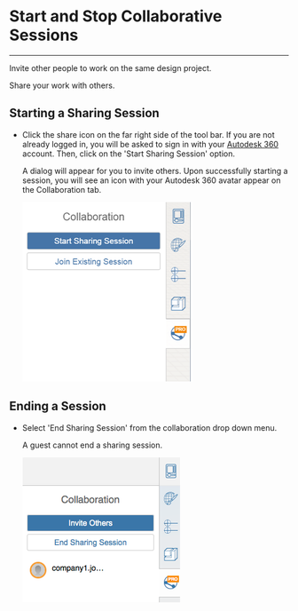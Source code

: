 # Start and Stop Collaborative Sessions

----

Invite other people to work on the same design project.

Share your work with others.

## Starting a Sharing Session

* Click the share icon on the far right side of the tool bar. If you are not already logged in, you will be asked to sign in with your [Autodesk 360](https://360.autodesk.com) account. Then, click on the 'Start Sharing Session' option. 
    
    A dialog will appear for you to invite others. Upon successfully starting a session, you will see an icon with your Autodesk 360 avatar appear on the Collaboration tab.
    
    ![](Images/GUID-40867A15-1DBD-44E0-A879-55DF1F922400-low.png)

## Ending a Session

* Select 'End Sharing Session' from the collaboration drop down menu. 
    
    A guest cannot end a sharing session.
    
    ![](Images/GUID-EF2ADF33-36F3-453C-924E-AB787C0349F0-low.png)
